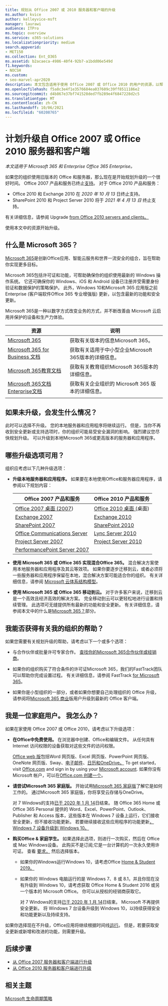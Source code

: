 ```yaml
---
title: 规划从 Office 2007 或 2010 服务器和客户端的升级
ms.author: kvice
author: kelleyvice-msft
manager: laurawi
audience: ITPro
ms.topic: overview
ms.service: o365-solutions
ms.localizationpriority: medium
search.appverid:
- MET150
ms.collection: Ent_O365
ms.assetid: b2acaeca-4986-40f4-92b7-a1bdd06e549d
f1.keywords:
- NOCSH
ms.custom:
- seo-marvel-apr2020
description: 本文包含适用于使用 Office 2007 或 Office 2010 的用户的资源，以帮助他们规划升级。
ms.openlocfilehash: f5a8c3e4f1e3576684ea037609c39ff8511186e2
ms.sourcegitcommit: d4b867e37bf741528ded7fb289e4f6847228d2c5
ms.translationtype: MT
ms.contentlocale: zh-CN
ms.lasthandoff: 10/06/2021
ms.locfileid: "60208765"
---
```

# <a name="plan-your-upgrade-from-office-2007-or-office-2010-servers-and-clients"></a>计划升级自 Office 2007 或 Office 2010 服务器和客户端

*本文适用于 Microsoft 365 和 Enterprise Office 365 Enterprise。*

如果您的组织使用旧版本的 Office 和服务器，那么现在是开始规划升级的一个很好时间。 Office 2007 产品和服务已终止[支持](upgrade-from-office-2007-servers-and-products.md)。 对于 Office 2010 产品和服务：

- Office 2010 和 Exchange 2010 在 *2020 年 10 月 13* 日终止支持。 
- SharePoint 2010 和 Project Server 2010 将于 *2021 年 4 月 13 日* 终止支持。 

有关详细信息，请参阅 Upgrade [from Office 2010 servers and clients。](upgrade-from-office-2010-servers-and-products.md)

使用本文中的资源开始升级。

## <a name="what-is-microsoft-365"></a>什么是 Microsoft 365？

[Microsoft 365](https://www.microsoft.com/microsoft-365)是创新Office应用、智能云服务和世界一流安全的组合，旨在帮助你实现更多目标。

Microsoft 365包括许可证和功能，可帮助确保你的组织使用最新的 Windows 操作系统。 它还可确保你的 Windows、iOS 和 Android 设备已注册并受需要身份验证和数据保护的策略保护。 此外，Windows 10和Microsoft 365 应用版之前Enterprise (客户端软件Office 365 专业增强版) 更新，以包含最新的功能和安全更新。
  
Microsoft 365是一种以数字方式改变业务的方式，并不断改善由 Microsoft 云启用并保护的设备和生产力体验。
 
|资源|说明|
|---|---|
|[Microsoft 365](https://www.microsoft.com/microsoft-365)|获取有关版本的信息Microsoft 365。|
|[Microsoft 365 for Business 文档](../admin/index.yml)|获取有关适用于中小型企业Microsoft 365版本的详细信息。|
|[Microsoft 365教育文档](/microsoft-365/education/)|获取有关教育组织Microsoft 365版本的详细信息。|
|[Microsoft 365文档Enterprise文档](./index.yml)|获取有关企业组织的 Microsoft 365 版本的详细信息。|
|||

## <a name="what-happens-if-i-dont-upgrade"></a>如果未升级，会发生什么情况？

此时可以选择不升级。 您的本地服务器和应用程序将继续运行。 但是，当你不再收到安全更新或支持选项时，你的组织可能易受安全漏洞的影响。 强烈建议您尽快规划升级。 可以升级到本地Microsoft 365或更高版本的服务器和应用程序。

## <a name="what-upgrade-options-are-available"></a>哪些升级选项可用？      

组织应考虑以下几种升级选项：

- **升级本地服务器和应用程序。** 如果要在本地使用Office和服务器应用程序，请参阅以下规划内容：<br/> 

  |Office 2007 产品和服务|Office 2010 产品和服务|
  |---|---|
  |[Office 2007 桌面 (2007](/DeployOffice/office-2007-end-support-roadmap)) |[Office 2010 桌面 (](/DeployOffice/office-2010-end-support-roadmap)桌面) |
  |[Exchange 2007](exchange-2007-end-of-support.md)|[Exchange 2010](exchange-2010-end-of-support.md)|
  |[SharePoint 2007](sharepoint-2007-end-of-support.md)|[SharePoint 2010](upgrade-from-sharepoint-2010.md)|
  |[Office Communications Server](/skypeforbusiness/plan-your-deployment/upgrade)|[Lync Server 2010](/skypeforbusiness/plan-your-deployment/upgrade)|
  |[Project Server 2007](project-server-2007-end-of-support.md)|[Project Server 2010](project-server-2010-end-of-support.md)|
  |[PerformancePoint Server 2007](pps-2007-end-of-support.md)||
 
- **使用 Microsoft 365 或 Office 365 实现混合Office 365。** 混合解决方案使用本地服务器和应用程序及其云等效项。 如果你要逐步迁移到云，或者必须将一些服务器和应用程序保留在本地，混合解决方案可能适合你的组织。 有关详细信息，请参阅 [Microsoft 云体系结构模型](../solutions/cloud-architecture-models.md)。 
    
- **使用 Microsoft 365 或 Office 365 移动到云。** 对于许多客户来说，迁移到云是一个高效且经济高效的解决方案。 完全移动到云可以更轻松地进行设置和持续管理。 此选项可无缝提供所有最新的功能和安全更新。 有关详细信息，请参阅本文中的什么是[Microsoft 365？](#what-is-microsoft-365)部分。
    
## <a name="can-i-get-help-for-my-organization"></a>我能否获得有关我的组织的帮助？

如果您需要有关规划升级的帮助，请考虑以下一个或多个选项：

- 与合作伙伴或批量许可专家合作。 [查找你的Microsoft 365合作伙伴或经销商](https://support.office.com/article/b6c18a9b-2aed-4c84-9d75-af709160258c.aspx)。 

- 如果你的组织购买了符合条件的许可证Microsoft 365，我们的FastTrack团队可以帮助你完成设置过程。 有关详细信息，请参阅 FastTrack [for Microsoft 365](https://www.microsoft.com/fasttrack/microsoft-365)。

- 如果你是小型组织的一部分，或者如果你想要自己处理组织的 Office 升级，请参阅将[Microsoft 365 商业](/office365/admin/setup/upgrade-users-to-latest-office-client)版用户升级到最新的 Office 客户端。 
  
## <a name="im-a-home-user-what-do-i-do"></a>我是一位家庭用户。 我怎么办？

如果在家使用 Office 2007 或 Office 2010，请考虑以下升级选项：

- **在Office中免费使用。** 在浏览器中创建、Office和编辑文件。 从任何具有 Internet 访问权限的设备获取对这些文件的访问权限。 

  [Office web 版](https://products.office.com/office-online/documents-spreadsheets-presentations-office-online)包括[](https://go.microsoft.com/fwlink/p/?linkid=746664)Word 网页版、Excel 网页版、PowerPoint 网页版、OneNote 网页版、Sway、[电子邮件](https://go.microsoft.com/fwlink/p/?linkid=746676)、[](https://go.microsoft.com/fwlink/p/?linkid=746666)[日历](https://go.microsoft.com/fwlink/p/?linkid=746678)[和OneDrive。](https://go.microsoft.com/fwlink/p/?linkid=746679) [](https://go.microsoft.com/fwlink/p/?linkid=746665) [](https://go.microsoft.com/fwlink/p/?linkid=746674) [](https://go.microsoft.com/fwlink/p/?linkid=746675) To get started， visit [Office.com](https://office.com) and sign in by using your [Microsoft account](https://account.microsoft.com/account). 如果你没有 Microsoft 帐户，可以在[Office.com 创建一个](https://office.com)。

- **请尝试Microsoft 365 家庭版。** 开始试用[Microsoft 365 家庭版](https://www.microsoft.com/microsoft-365/p/microsoft-365-family/cfq7ttc0k5dm?rtc=2&activetab=pivot:overviewtab)了解它是如何工作的。 通过Microsoft 365 家庭版，你将享受云存储与OneDrive。

  对 7 Windows的支持[已于 2020 年 1 月 14](https://www.microsoft.com/microsoft-365/windows/end-of-windows-7-support)日结束。 随 Office 365 Home 或 Office 365 Personal 提供的 Word、Excel、PowerPoint、Outlook、Publisher 和 Access 版本，这些版本在 Windows 7 设备上运行，它们接收安全更新，但不接收功能更新。 若要继续接收这些应用程序的功能更新[，Windows 7 设备升级到 Windows 10。](https://support.microsoft.com/help/12435/windows-10-upgrade-faq)
    
- **购买Office &amp; 家庭学生。** 如果选择此选项，则进行一次购买，然后在 Office 或 Mac Windows设备。 此购买不是订阅;它是一台计算机的一次永久使用许可证。 查看 [要求，](https://office.com/systemrequirements) 然后选择版本。

  - 如果你的Windows运行Windows 10，请考虑Office [Home & Student 2019。](https://www.microsoft.com/p/office-home-student-2019/cfq7ttc0k7c8)

  - 如果你的 Windows 电脑运行的是 Windows 7、8 或 8.1，并且你现在没有升级到 Windows 10，请考虑获取 Office Home & Student 2016 或另一个版本的 Microsoft Office。 你可以从授权的经销商获取它。
     
    对 7 Windows的支持[已于 2020 年 1 月 14](https://www.microsoft.com/microsoft-365/windows/end-of-windows-7-support)日结束。 Microsoft 不再提供安全更新。 将 Windows 7 台设备升级到 Windows 10，以持续获得安全和功能更新以及持续支持。

如果你选择现在不升级，Office应用将继续根据时间线[运行](https://support.microsoft.com/lifecycle/search/13615)。 但是，若要获取安全更新或新增和改进的功能，则需要升级。
   
## <a name="next-steps"></a>后续步骤

- [从 Office 2007 服务器和客户端进行升级](upgrade-from-office-2007-servers-and-products.md)
- [从 Office 2010 服务器和客户端进行升级](upgrade-from-office-2010-servers-and-products.md)
   
## <a name="related-topics"></a>相关主题
  
[Microsoft 生命周期策略](/lifecycle/)